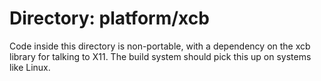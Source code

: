 Directory: platform/xcb
=======================

Code inside this directory is non-portable, with a dependency on the xcb library
for talking to X11.
The build system should pick this up on systems like Linux.